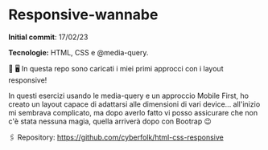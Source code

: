 # Responsive-wannabe

**Initial commit**: 17/02/23

**Tecnologie:** HTML, CSS e @media-query.

📱 🖥️ In questa repo sono caricati i miei primi approcci con i layout responsive!

In questi esercizi usando le media-query e un approccio Mobile First, ho creato un layout capace di adattarsi alle dimensioni di vari device... all'inizio mi sembrava complicato, ma dopo averlo fatto vi posso assicurare che non c'è stata nessuna magia, quella arriverà dopo con Bootrap 😉

🖇️ Repository:
https://github.com/cyberfolk/html-css-responsive
